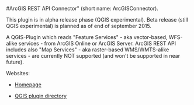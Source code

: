 #ArcGIS REST API Connector" (short name: ArcGISConnector). 

This plugin is in alpha release phase (QGIS experimental). Beta release (still QGIS experimental) is planned as of end of september 2015.

A QGIS-Plugin which reads "Feature Services" - aka vector-based, WFS-alike services - from ArcGIS Online or ArcGIS Server. ArcGIS REST API includes also "Map Services" - aka raster-based WMS/WMTS-alike services - are currently NOT supported (and won't be supported in near future).

Websites:

* [Homepage](http://giswiki.hsr.ch/QGIS_ArcGIS_REST_API_Connector_Plugin)

* [QGIS plugin directory](http://plugins.qgis.org/plugins/connector/)
